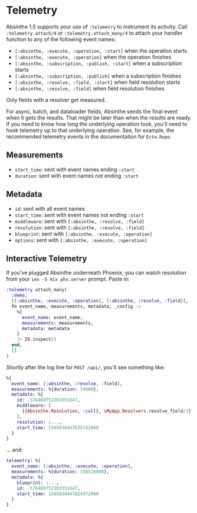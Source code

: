 # Telemetry

Absinthe 1.5 supports your use of `:telemetry` to instrument its activity.
Call `:telemetry.attach/4` or `:telemetry.attach_many/4` to attach your
handler function to any of the following event names:

- `[:absinthe, :execute, :operation, :start]` when the operation starts
- `[:absinthe, :execute, :operation]` when the operation finishes
- `[:absinthe, :subscription, :publish, :start]` when a subscription starts
- `[:absinthe, :subscription, :publish]` when a subscription finishes
- `[:absinthe, :resolve, :field, :start]` when field resolution starts
- `[:absinthe, :resolve, :field]` when field resolution finishes

Only fields with a resolver get measured.

For async, batch, and dataloader fields, Absinthe sends the final event when
it gets the results. That might be later than when the results are ready. If
you need to know how long the underlying operation took, you'll need to hook
telemetry up to that underlying operation. See, for example, the recommended
telemetry events in the documentaiton for `Ecto.Repo`.

## Measurements

- `start_time`: sent with event names ending `:start`
- `duration`: sent with event names not ending `:start`

## Metadata

- `id`: sent with all event names
- `start_time`: sent with event names not ending `:start`
- `middleware`: sent with `[:absinthe, :resolve, :field]`
- `resolution`: sent with `[:absinthe, :resolve, :field]`
- `blueprint`: sent with `[:absinthe, :execute, :operation]`
- `options`: sent with `[:absinthe, :execute, :operation]`

## Interactive Telemetry

If you've plugged Absinthe underneath Phoenix, you can watch resolution from
your `iex -S mix phx.server` prompt. Paste in:

```elixir
:telemetry.attach_many(
  :demo,
  [[:absinthe, :execute, :operation], [:absinthe, :resolve, :field]],
  fn event_name, measurements, metadata, _config ->
    %{
      event_name: event_name,
      measurements: measurements,
      metadata: metadata
    }
    |> IO.inspect()
  end,
  []
)
```

Shortly after the log line for `POST /api/`, you'll see something like:

```elixir
%{
  event_name: [:absinthe, :resolve, :field],
  measurements: %{duration: 14000},
  metadata: %{
    id: -576460752303351647,
    middleware: [
      {{Absinthe.Resolution, :call}, &MyApp.Resolvers.resolve_field/3}
    ],
    resolution: :...,
    start_time: 1565830447035742000
  }
}
```

... and:

```elixir
telemetry: %{
  event_name: [:absinthe, :execute, :operation],
  measurements: %{duration: 158516000},
  metadata: %{
    blueprint: :...,
    id: -576460752303351647,
    start_time: 1565830447024372000
  }
}
```
